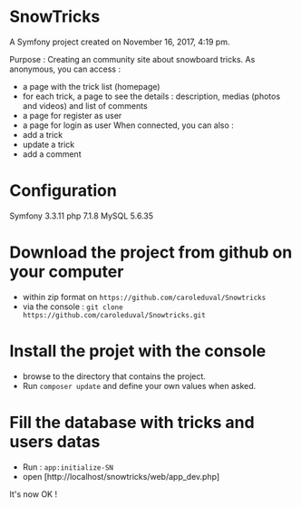 SnowTricks
==========

A Symfony project created on November 16, 2017, 4:19 pm.

Purpose : Creating an community site about snowboard tricks.
As anonymous, you can access :
- a page with the trick list (homepage)
- for each trick, a page to see the details : description, medias (photos and videos) and list of comments
- a page for register as user
- a page for login as user
When connected, you can also :
- add a trick
- update a trick
- add a comment

# Configuration
Symfony 3.3.11
php     7.1.8
MySQL   5.6.35


# Download the project from github on your computer
- within zip format on `https://github.com/caroleduval/Snowtricks`
- via the console :
    `git clone https://github.com/caroleduval/Snowtricks.git`

# Install the projet with the console
- browse to the directory that contains the project.
- Run `composer update` and define your own values when asked.

# Fill the database with tricks and users datas
- Run : `app:initialize-SN`
- open [http://localhost/snowtricks/web/app_dev.php]

It's now OK !